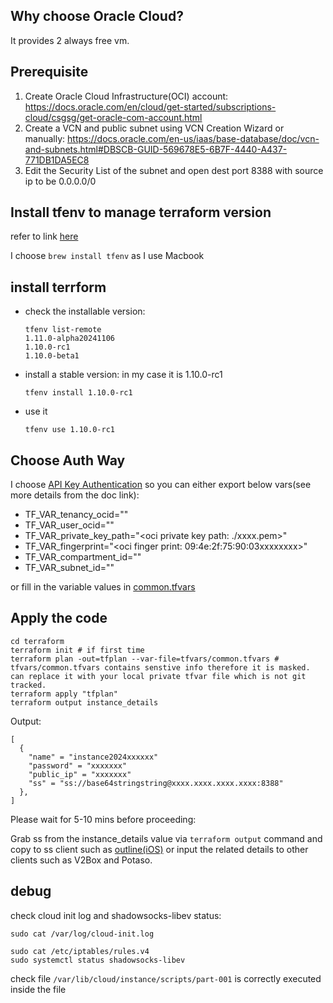 ## Why choose Oracle Cloud?
It provides 2 always free vm.

## Prerequisite
1. Create Oracle Cloud Infrastructure(OCI) account: https://docs.oracle.com/en/cloud/get-started/subscriptions-cloud/csgsg/get-oracle-com-account.html
2. Create a VCN and public subnet using VCN Creation Wizard or manually: https://docs.oracle.com/en-us/iaas/base-database/doc/vcn-and-subnets.html#DBSCB-GUID-569678E5-6B7F-4440-A437-771DB1DA5EC8
3. Edit the Security List of the subnet and open dest port 8388 with source ip to be 0.0.0.0/0

## Install tfenv to manage terraform version

refer to link [here](https://github.com/tfutils/tfenv)

I choose `brew install tfenv` as I use Macbook

## install terrform

- check the installable version:
    ```
    tfenv list-remote
    1.11.0-alpha20241106
    1.10.0-rc1
    1.10.0-beta1
    ```

- install a stable version: in my case  it is 1.10.0-rc1

    ``` 
    tfenv install 1.10.0-rc1 
    ```
- use it
  ```
  tfenv use 1.10.0-rc1 
  ```
## Choose Auth Way


I choose [API Key Authentication](https://docs.oracle.com/en-us/iaas/Content/terraform/configuring.htm#api-key-auth) so you can either export below vars(see more details from the doc link):

- TF_VAR_tenancy_ocid="<oci tenancy id: ocid1xxxxxxx>"
- TF_VAR_user_ocid="<oci user id: ocid1xxxxxxxx>"
- TF_VAR_private_key_path="<oci private key path: ./xxxx.pem>"
- TF_VAR_fingerprint="<oci finger print: 09:4e:2f:75:90:03xxxxxxxx>"
- TF_VAR_compartment_id="<oci compartment id>"
- TF_VAR_subnet_id="<oci subnet id >"

or fill in the variable values in [common.tfvars](https://github.com/stanfordpeng/ss-libenv-oci/blob/main/terraform/tfvars/common.tfvars)

## Apply the code

```
cd terraform
terraform init # if first time
terraform plan -out=tfplan --var-file=tfvars/common.tfvars # tfvars/common.tfvars contains senstive info therefore it is masked. can replace it with your local private tfvar file which is not git tracked.
terraform apply "tfplan"
terraform output instance_details
```
Output:
```
[
  {
    "name" = "instance2024xxxxxx"
    "password" = "xxxxxxx"
    "public_ip" = "xxxxxxx"
    "ss" = "ss://base64stringstring@xxxx.xxxx.xxxx.xxxx:8388"
  },
]
```
Please wait for 5-10 mins before proceeding:

Grab ss from the instance_details value via `terraform output` command and copy to ss client such as [outline(iOS)](https://getoutline.org/en-GB/get-started/) or input the related details to other clients such as V2Box and Potaso.


## debug
check cloud init log and shadowsocks-libev status:
```
sudo cat /var/log/cloud-init.log

sudo cat /etc/iptables/rules.v4
sudo systemctl status shadowsocks-libev
```

check file `/var/lib/cloud/instance/scripts/part-001` is correctly executed inside the file
